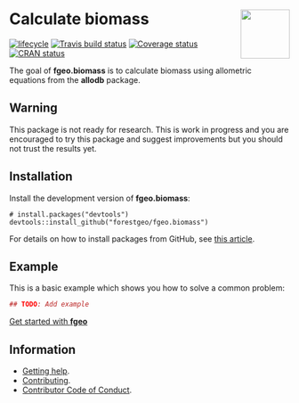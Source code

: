 
<!-- README.md is generated from README.Rmd. Please edit that file -->

# <img src="https://i.imgur.com/vTLlhbp.png" align="right" height=88 /> Calculate biomass

[![lifecycle](https://img.shields.io/badge/lifecycle-experimental-orange.svg)](https://www.tidyverse.org/lifecycle/#experimental)
[![Travis build
status](https://travis-ci.org/forestgeo/fgeo.biomass.svg?branch=master)](https://travis-ci.org/forestgeo/fgeo.biomass)
[![Coverage
status](https://coveralls.io/repos/github/forestgeo/fgeo.biomass/badge.svg)](https://coveralls.io/r/forestgeo/fgeo.biomass?branch=master)
[![CRAN
status](https://www.r-pkg.org/badges/version/fgeo.biomass)](https://cran.r-project.org/package=fgeo.biomass)

The goal of **fgeo.biomass** is to calculate biomass using allometric
equations from the **allodb** package.

## Warning

This package is not ready for research. This is work in progress and you
are encouraged to try this package and suggest improvements but you
should not trust the results yet.

## Installation

Install the development version of **fgeo.biomass**:

    # install.packages("devtools")
    devtools::install_github("forestgeo/fgeo.biomass")

For details on how to install packages from GitHub, see [this
article](https://goo.gl/dQKEeg).

## Example

This is a basic example which shows you how to solve a common problem:

``` r
## TODO: Add example
```

[Get started with
**fgeo**](https://forestgeo.github.io/fgeo/articles/fgeo.html)

## Information

  - [Getting help](SUPPORT.md).
  - [Contributing](CONTRIBUTING.md).
  - [Contributor Code of Conduct](CODE_OF_CONDUCT.md).

